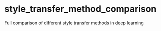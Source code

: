 # style_transfer_method_comparison
Full comparison of different style transfer methods in deep learning
